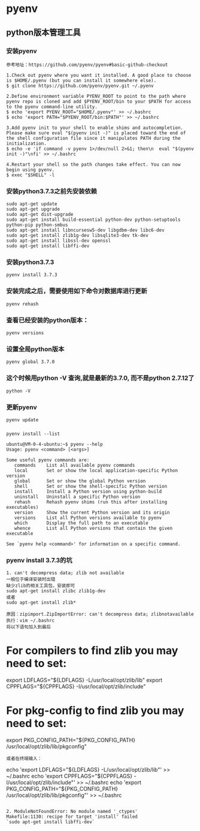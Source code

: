 # pyenv 
## python版本管理工具
### 安装pyenv
```
参考地址：https://github.com/pyenv/pyenv#basic-github-checkout

1.Check out pyenv where you want it installed. A good place to choose is $HOME/.pyenv (but you can install it somewhere else).
$ git clone https://github.com/pyenv/pyenv.git ~/.pyenv

2.Define environment variable PYENV_ROOT to point to the path where pyenv repo is cloned and add $PYENV_ROOT/bin to your $PATH for access to the pyenv command-line utility.
$ echo 'export PYENV_ROOT="$HOME/.pyenv"' >> ~/.bashrc
$ echo 'export PATH="$PYENV_ROOT/bin:$PATH"' >> ~/.bashrc

3.Add pyenv init to your shell to enable shims and autocompletion. Please make sure eval "$(pyenv init -)" is placed toward the end of the shell configuration file since it manipulates PATH during the initialization.
$ echo -e 'if command -v pyenv 1>/dev/null 2>&1; then\n  eval "$(pyenv init -)"\nfi' >> ~/.bashrc

4.Restart your shell so the path changes take effect. You can now begin using pyenv.
$ exec "$SHELL" -l
```

### 安装python3.7.3之前先安装依赖
```
sudo apt-get update
sudo apt-get upgrade
sudo apt-get dist-upgrade
sudo apt-get install build-essential python-dev python-setuptools python-pip python-smbus
sudo apt-get install libncursesw5-dev libgdbm-dev libc6-dev
sudo apt-get install zlib1g-dev libsqlite3-dev tk-dev
sudo apt-get install libssl-dev openssl
sudo apt-get install libffi-dev
```

### 安装python3.7.3
`pyenv install 3.7.3`

### 安装完成之后，需要使用如下命令对数据库进行更新
`pyenv rehash`

### 查看已经安装的python版本：
`pyenv versions`

### 设置全局python版本
`pyenv global 3.7.0 `

### 这个时候用python -V 查询,就是最新的3.7.0, 而不是python 2.7.12了
`python -V`

### 更新pyenv
`pyenv update`

### 
```
pyenv install --list

```

```
ubuntu@VM-0-4-ubuntu:~$ pyenv --help
Usage: pyenv <command> [<args>]

Some useful pyenv commands are:
   commands    List all available pyenv commands
   local       Set or show the local application-specific Python version
   global      Set or show the global Python version
   shell       Set or show the shell-specific Python version
   install     Install a Python version using python-build
   uninstall   Uninstall a specific Python version
   rehash      Rehash pyenv shims (run this after installing executables)
   version     Show the current Python version and its origin
   versions    List all Python versions available to pyenv
   which       Display the full path to an executable
   whence      List all Python versions that contain the given executable

See `pyenv help <command>' for information on a specific command.
```


### pyenv install 3.7.3的坑
```
1. can't decompress data; zlib not available
一般位于编译安装时出错
缺少zlib的相关工具包，安装即可
sudo apt-get install zlibc zlib1g-dev
或者
sudo apt-get install zlib*

原因：zipimport.ZipImportError: can't decompress data; zlibnotavailable
执行：vim ~/.bashrc
将以下语句加入到最后
```
# For compilers to find zlib you may need to set:
export LDFLAGS="${LDFLAGS} -L/usr/local/opt/zlib/lib"
export CPPFLAGS="${CPPFLAGS} -I/usr/local/opt/zlib/include"

# For pkg-config to find zlib you may need to set:
export PKG_CONFIG_PATH="${PKG_CONFIG_PATH} /usr/local/opt/zlib/lib/pkgconfig"
```
或者在终端输入：
```
echo 'export LDFLAGS="${LDFLAGS} -L/usr/local/opt/zlib/lib"' >> ~/.bashrc
echo 'export CPPFLAGS="${CPPFLAGS} -I/usr/local/opt/zlib/include"' >> ~/.bashrc
echo 'export PKG_CONFIG_PATH="${PKG_CONFIG_PATH} /usr/local/opt/zlib/lib/pkgconfig"' >> ~/.bashrc
```

2. ModuleNotFoundError: No module named '_ctypes'
Makefile:1130: recipe for target 'install' failed
`sudo apt-get install libffi-dev`

```